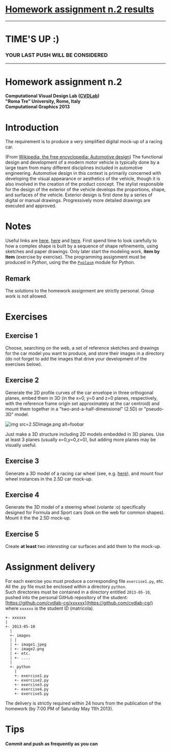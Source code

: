 # [Homework assignment n.2 results](./results.md)

- - -

# TIME'S UP :)

### YOUR LAST PUSH WILL BE CONSIDERED

- - -

# Homework assignment n.2
**Computational Visual Design Lab ([CVDLab](https://github.com/cvdlab))**   
**"Roma Tre" University, Rome, Italy**   
**Computational Graphics 2013**   

# Introduction

The requirement is to produce a very simplified digital mock-up of a racing car.

(From [Wikipedia, the free encyclopedia: Automotive design](http://en.wikipedia.org/wiki/Automotive_design))
The functional design and development of a modern motor vehicle is typically done by a large team from many different disciplines included in automotive engineering. Automotive design in this context is primarily concerned with developing the visual appearance or aesthetics of the vehicle, though it is also involved in the creation of the product concept.
The stylist responsible for the design of the exterior of the vehicle develops the proportions, shape, and surfaces of the vehicle. Exterior design is first done by a series of digital or manual drawings. Progressively more detailed drawings are executed and approved.


# Notes

Useful links are [here](https://www.google.it/search?q=draw+ferrari+cars&source=lnms&tbm=isch&sa=X&ei=u_mMUdWWC8nBswbQuYHYBg&ved=0CAoQ_AUoAQ), [here](http://store.ferrari.com/it/collezionismo/modelli-da-collezione/) and [here](https://www.facebook.com/media/set/?set=a.10150411004934780.375266.239718954779&type=3).
First spend time to look carefully to how a complex shape is built by a sequence of shape refinements, using sketches and paper drawings. Only later start the modeling work, **item by item** (exercise by exercise).
The programming assignment must be produced in *Python*, using the the [`Pyplasm`](https://github.com/plasm-language/pyplasm) module for Python.

## Remark

The solutions to the homework assignment are strictly personal. Group work is not allowed.

# Exercises

## Exercise 1

Choose, searching on the web, a set of reference sketches and drawings for the car model you want to produce, and store their images in a directory (do not forget to add the images that drive your development of the exercises below).

## Exercise 2

Generate the 2D profile curves of the car envelope in three orthogonal planes, embed them in 3D (in the x=0, y=0 and z=0 planes, respectively, with the reference frame origin set approximately at the car centroid) and mount them together in a "two-and-a-half-dimensional" (2.5D) or "pseudo-3D" model.

![img src=2.5Dimage.png alt=foobar](http://www.dia.uniroma3.it/~paoluzzi/web/pao/fig/2.5Dimage.png)

Just make a 3D structure including 2D models embedded in 3D planes.
Use at least 3 planes (usually x=0,y=0,z=0), but adding more planes may be visually useful.

## Exercise 3

Generate a 3D model of a racing car wheel (see, e.g. [here](https://www.google.it/search?hl=en&site=imghp&tbm=isch&source=hp&biw=968&bih=606&q=racing+car+wheels&oq=racing+car+wheels)),
and mount four wheel instances in the 2.5D car mock-up.

## Exercise 4

Generate the 3D model of a steering wheel (volante :o) specifically designed for Formula and Sport cars (look on the web for common shapes). Mount it the the 2.5D mock-up.

## Exercise 5

Create **at least** two *interesting* car surfaces and add them to the mock-up.

# Assignment delivery

For each exercise you must produce a corresponding file `exercise1.py`, etc.   
All the .py file must be enclosed within a directory `python`.   
Such directories must be contained in a directory entitled `2013-05-10`,   
pushed into the personal GitHub repository of the student: [https://github.com/cvdlab-cg/xxxxxx](https://github.com/cvdlab-cg/)   
where `xxxxxx` is the student ID  (matricola).

```
+- xxxxxx
|
+- 2013-05-10
  |
  +- images
  | |
  | +- image1.jpeg
  | +- image2.png
  | +- etc.
  | +- ....
  |
  +- python
    |
    +- exercise1.py
    +- exercise2.py
    +- exercise3.py
    +- exercise4.py
    +- exercise5.py
```

The delivery is strictly required within 24 hours from the publication of the homework (by 7:00 PM of Saturday May 11th 2013).

# Tips

#### Commit and push as frequently as you can


